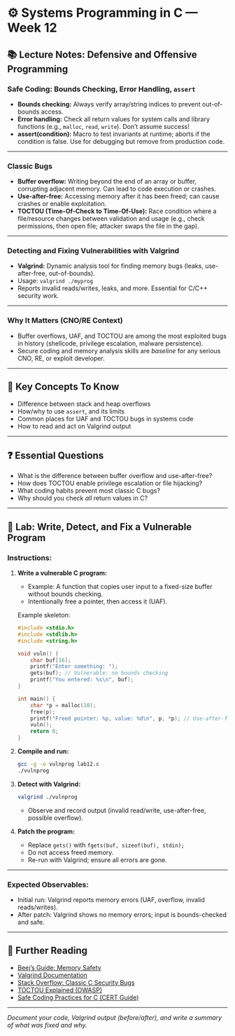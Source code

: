 # ⚙️ Systems Programming in C — Week 12

## 📚 Lecture Notes: Defensive and Offensive Programming

### Safe Coding: Bounds Checking, Error Handling, `assert`

* **Bounds checking:** Always verify array/string indices to prevent out-of-bounds access.
* **Error handling:** Check all return values for system calls and library functions (e.g., `malloc`, `read`, `write`). Don’t assume success!
* **assert(condition):** Macro to test invariants at runtime; aborts if the condition is false. Use for debugging but remove from production code.

---

### Classic Bugs

* **Buffer overflow:** Writing beyond the end of an array or buffer, corrupting adjacent memory. Can lead to code execution or crashes.
* **Use-after-free:** Accessing memory after it has been freed; can cause crashes or enable exploitation.
* **TOCTOU (Time-Of-Check to Time-Of-Use):** Race condition where a file/resource changes between validation and usage (e.g., check permissions, then open file; attacker swaps the file in the gap).

---

### Detecting and Fixing Vulnerabilities with Valgrind

* **Valgrind:** Dynamic analysis tool for finding memory bugs (leaks, use-after-free, out-of-bounds).
* Usage: `valgrind ./myprog`
* Reports invalid reads/writes, leaks, and more. Essential for C/C++ security work.

---

### Why It Matters (CNO/RE Context)

* Buffer overflows, UAF, and TOCTOU are among the most exploited bugs in history (shellcode, privilege escalation, malware persistence).
* Secure coding and memory analysis skills are *baseline* for any serious CNO, RE, or exploit developer.

---

## 🧠 Key Concepts To Know

* Difference between stack and heap overflows
* How/why to use `assert`, and its limits
* Common places for UAF and TOCTOU bugs in systems code
* How to read and act on Valgrind output

---

## ❓ Essential Questions

* What is the difference between buffer overflow and use-after-free?
* How does TOCTOU enable privilege escalation or file hijacking?
* What coding habits prevent most classic C bugs?
* Why should you check *all* return values in C?

---

## 🧪 Lab: Write, Detect, and Fix a Vulnerable Program

### **Instructions:**

1. **Write a vulnerable C program:**

   * Example: A function that copies user input to a fixed-size buffer without bounds checking.
   * Intentionally free a pointer, then access it (UAF).

   Example skeleton:

   ```c
   #include <stdio.h>
   #include <stdlib.h>
   #include <string.h>

   void vuln() {
       char buf[16];
       printf("Enter something: ");
       gets(buf); // Vulnerable: no bounds checking
       printf("You entered: %s\n", buf);
   }

   int main() {
       char *p = malloc(10);
       free(p);
       printf("Freed pointer: %p, value: %d\n", p, *p); // Use-after-free
       vuln();
       return 0;
   }
   ```

2. **Compile and run:**

   ```sh
   gcc -g -o vulnprog lab12.c
   ./vulnprog
   ```

3. **Detect with Valgrind:**

   ```sh
   valgrind ./vulnprog
   ```

   * Observe and record output (invalid read/write, use-after-free, possible overflow).

4. **Patch the program:**

   * Replace `gets()` with `fgets(buf, sizeof(buf), stdin);`
   * Do not access freed memory.
   * Re-run with Valgrind; ensure all errors are gone.

---

### **Expected Observables:**

* Initial run: Valgrind reports memory errors (UAF, overflow, invalid reads/writes).
* After patch: Valgrind shows no memory errors; input is bounds-checked and safe.

---

## 📖 Further Reading

* [Beej’s Guide: Memory Safety](https://beej.us/guide/bgc/html/split/memdebug.html)
* [Valgrind Documentation](https://valgrind.org/docs/manual/manual.html)
* [Stack Overflow: Classic C Security Bugs](https://stackoverflow.com/questions/6441215/common-c-programming-mistakes)
* [TOCTOU Explained (OWASP)](https://owasp.org/www-community/attacks/Time_of_check_to_time_of_use_-_TOCTOU)
* [Safe Coding Practices for C (CERT Guide)](https://wiki.sei.cmu.edu/confluence/display/c/SEI+CERT+C+Coding+Standard)

---

*Document your code, Valgrind output (before/after), and write a summary of what was fixed and why.*

